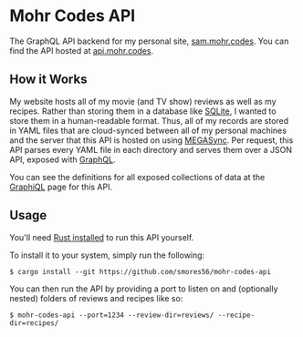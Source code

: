 # Mohr Codes API

The GraphQL API backend for my personal site,
[sam.mohr.codes][personal site]. You can find the API hosted
at [api.mohr.codes][api].


## How it Works

My website hosts all of my movie (and TV show) reviews as well
as my recipes. Rather than storing them in a database like
[SQLite][sqlite], I wanted to store them in a human-readable format.
Thus, all of my records are stored in YAML files that are cloud-synced
between all of my personal machines and the server that this API
is hosted on using [MEGASync][megasync]. Per request, this API
parses every YAML file in each directory and serves them over a
JSON API, exposed with [GraphQL][graphql].

You can see the definitions for all exposed collections of data at the 
[GraphiQL][api graphiql] page for this API.


## Usage

You'll need [Rust installed][install rust] to run this API yourself.

To install it to your system, simply run the following:

```console
$ cargo install --git https://github.com/smores56/mohr-codes-api
```

You can then run the API by providing a port to listen on and
(optionally nested) folders of reviews and recipes like so:

```console
$ mohr-codes-api --port=1234 --review-dir=reviews/ --recipe-dir=recipes/
```


[sqlite]: https://sqlite.org/index.html
[megasync]: https://mega.nz/sync
[graphql]: https://graphql.org/
[api graphiql]: https://api.mohr.codes/graphiql
[personal site]: https://sam.mohr.codes
[api]: https://api.mohr.codes
[install rust]: https://www.rust-lang.org/tools/install
